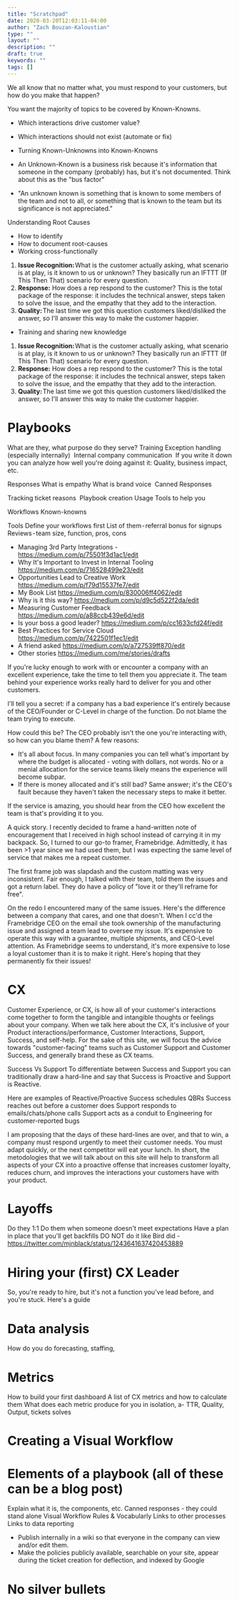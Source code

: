 ```yaml
---
title: "Scratchpad"
date: 2020-03-20T12:03:11-04:00
author: "Zach Bouzan-Kaloustian"
type: ""
layout: ""
description: ""
draft: true
keywords: ""
tags: []
---
```

We all know that no matter what, you must respond to your customers, but how do you make that happen?

You want the majority of topics to be covered by Known-Knowns.
- Which interactions drive customer value?
- Which interactions should not exist (automate or fix)

- Turning Known-Unknowns into Known-Knowns
- An Unknown-Known is a business risk because it's information that someone in the company (probably) has, but it's not documented. Think about this as the "bus factor"
- "An unknown known is something that is known to some members of the team and not to all, or something that is known to the team but its significance is not appreciated."

Understanding Root Causes
- How to identify
- How to document root-causes
- Working cross-functionally

1. **Issue Recognition:** What is the customer actually asking, what scenario is at play, is it known to us or unknown? They basically run an IFTTT (If This Then That) scenario for every question. 
2. **Response:** How does a rep respond to the customer? This is the total package of the response: it includes the technical answer, steps taken to solve the issue, and the empathy that they add to the interaction. 
3. **Quality:** The last time we got this question customers liked/disliked the answer, so I'll answer this way to make the customer happier. 

- Training and sharing new knowledge

1. **Issue Recognition:** What is the customer actually asking, what scenario is at play, is it known to us or unknown? They basically run an IFTTT (If This Then That) scenario for every question. 
2. **Response:** How does a rep respond to the customer? This is the total package of the response: it includes the technical answer, steps taken to solve the issue, and the empathy that they add to the interaction. 
3. **Quality:** The last time we got this question customers liked/disliked the answer, so I'll answer this way to make the customer happier. 

# Playbooks 
What are they, what purpose do they serve?
Training
Exception handling (especially internally) 
Internal company communication 
If you write it down you can analyze how well you're doing against it: Quality, business impact, etc. 

Responses
What is empathy
What is brand voice 
Canned Responses 

Tracking ticket reasons 
Playbook creation
Usage
Tools to help you 

Workflows
Known-knowns

Tools
Define your workflows first
List of them - referral bonus for signups
Reviews - team size, function, pros, cons

- Managing 3rd Party Integrations - https://medium.com/p/75501f3d1ac1/edit
- Why It's Important to Invest in Internal Tooling https://medium.com/p/716528499e23/edit
- Opportunities Lead to Creative Work https://medium.com/p/f79d15537fe7/edit
- My Book List https://medium.com/p/830006ff4062/edit
- Why is it this way? https://medium.com/p/d9c5d522f2da/edit
- Measuring Customer Feedback https://medium.com/p/a88ccb439e6d/edit
- Is your boss a good leader? https://medium.com/p/cc1633cfd24f/edit
- Best Practices for Service Cloud https://medium.com/p/7422501f1ec1/edit
- A friend asked https://medium.com/p/a727539ff870/edit
- Other stories https://medium.com/me/stories/drafts 

If you're lucky enough to work with or encounter a company with an excellent experience, take the time to tell them you appreciate it. The team behind your experience works really hard to deliver for you and other customers. 

I'll tell you a secret: if a company has a bad experience it's entirely because of the CEO/Founder or C-Level in charge of the function. Do not blame the team trying to execute. 

How could this be? The CEO probably isn't the one you're interacting with, so how can you blame them? A few reasons: 

- It's all about focus. In many companies you can tell what's important by where the budget is allocated - voting with dollars, not words. No or a menial allocation for the service teams likely means the experience will become subpar. 
- If there is money allocated and it's still bad? Same answer; it's the CEO's fault because they haven't taken the necessary steps to make it better. 

If the service is amazing, you should hear from the CEO how excellent the team is that's providing it to you. 

A quick story. I recently decided to frame a hand-written note of encouragement that I received in high school instead of carrying it in my backpack. So, I turned to our go-to framer, Framebridge. Admittedly, it has been >1 year since we had used them, but I was expecting the same level of service that makes me a repeat customer. 

The first frame job was slapdash and the custom matting was very inconsistent. Fair enough, I talked with their team, told them the issues and got a return label. They do have a policy of "love it or they'll reframe for free". 

On the redo I encountered many of the same issues. Here's the difference between a company that cares, and one that doesn't. When I cc'd the Framebridge CEO on the email she took ownership of the manufacturing issue and assigned a team lead to oversee my issue. It's expensive to operate this way with a guarantee, multiple shipments, and CEO-Level attention. As Framebridge seems to understand, it's more expensive to lose a loyal customer than it is to make it right. Here's hoping that they permanently fix their issues! 

# CX
Customer Experience, or CX, is how all of your customer's interactions come together to form the tangible and intangible thoughts or feelings about your company. When we talk here about the CX, it's inclusive of your Product interactions/performance, Customer Interactions, Support, Success, and self-help. For the sake of this site, we will focus the advice towards "customer-facing" teams such as Customer Support and Customer Success, and generally brand these as CX teams.  

Success Vs Support
To differentiate between Success and Support you can traditionally draw a hard-line and say that Success is Proactive and Support is Reactive. 

Here are examples of Reactive/Proactive
Success schedules QBRs
Success reaches out before a customer does
Support responds to emails/chats/phone calls
Support acts as a conduit to Engineering for customer-reported bugs

I am proposing that the days of these hard-lines are over, and that to win, a company must respond urgently to meet their customer needs. You must adapt quickly, or the next competitor will eat your lunch. In short, the metodologies that we will talk about on this site will help to transform all aspects of your CX into a proactive offense that increases customer loyalty, reduces churn, and improves the interactions your customers have with your product. 

# Layoffs
Do they 1:1
Do them when someone doesn't meet expectations
Have a plan in place that you'll get backfills
DO NOT do it like Bird did - https://twitter.com/mjnblack/status/1243641637420453889 

# Hiring your (first) CX Leader 
So, you're ready to hire, but it's not a function you've lead before, and you're stuck. Here's a guide

# Data analysis 
How do you do forecasting, staffing, 

# Metrics
How to build your first dashboard
A list of CX metrics and how to calculate them
What does each metric produce for you in isolation, a- TTR, Quality, Output, tickets solves

# Creating a Visual Workflow

# Elements of a playbook (all of these can be a blog post)
Explain what it is, the components, etc. 
Canned responses - they could stand alone
Visual Workflow
Rules & Vocabularly 
Links to other processes 
Links to data reporting 

- Publish internally in a wiki so that everyone in the company can view and/or edit them. 
- Make the policies publicly available, searchable on your site, appear during the ticket creation for deflection, and indexed by Google


# No silver bullets 

